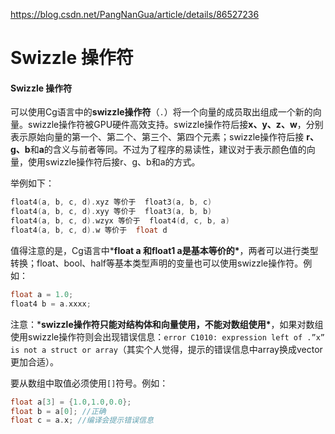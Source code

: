 



https://blog.csdn.net/PangNanGua/article/details/86527236



# Swizzle 操作符



#### Swizzle 操作符

可以使用Cg语言中的**swizzle操作符**（`.`）将一个向量的成员取出组成一个新的向量。swizzle操作符被GPU硬件高效支持。swizzle操作符后接**x、y、z、w**，分别表示原始向量的第一个、第二个、第三个、第四个元素；swizzle操作符后接 **r、g、b**和**a**的含义与前者等同。不过为了程序的易读性，建议对于表示颜色值的向量，使用swizzle操作符后接r、g、b和a的方式。

举例如下：

```c++
float4(a, b, c, d).xyz 等价于  float3(a, b, c)
float4(a, b, c, d).xyy 等价于  float3(a, b, b)
float4(a, b, c, d).wzyx 等价于  float4(d, c, b, a)
float4(a, b, c, d).w 等价于  float d
```

值得注意的是，Cg语言中***float a 和float1 a是基本等价的\***，两者可以进行类型转换；float、bool、half等基本类型声明的变量也可以使用swizzle操作符。例如：

```c++
float a = 1.0;
float4 b = a.xxxx;
```

注意：***swizzle操作符只能对结构体和向量使用，不能对数组使用\***，如果对数组使用swizzle操作符则会出现错误信息：`error C1010: expression left of .”x” is not a struct or array`（其实个人觉得，提示的错误信息中array换成vector更加合适）。



要从数组中取值必须使用`[]`符号。例如：

```c++
float a[3] = {1.0,1.0,0.0};
float b = a[0]; //正确
float c = a.x; //编译会提示错误信息
```